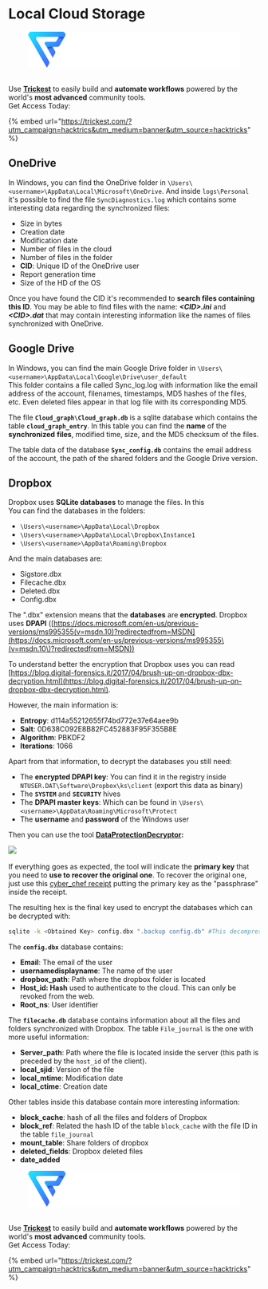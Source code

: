# Local Cloud Storage


<figure><img src="../../../.gitbook/assets/image (3) (1) (1) (1) (1) (1) (1).png" alt=""><figcaption></figcaption></figure>

\
Use [**Trickest**](https://trickest.com/?utm\_campaign=hacktrics\&utm\_medium=banner\&utm\_source=hacktricks) to easily build and **automate workflows** powered by the world's **most advanced** community tools.\
Get Access Today:

{% embed url="https://trickest.com/?utm_campaign=hacktrics&utm_medium=banner&utm_source=hacktricks" %}

## OneDrive

In Windows, you can find the OneDrive folder in `\Users\<username>\AppData\Local\Microsoft\OneDrive`. And inside `logs\Personal` it's possible to find the file `SyncDiagnostics.log` which contains some interesting data regarding the synchronized files:

* Size in bytes
* Creation date
* Modification date
* Number of files in the cloud
* Number of files in the folder
* **CID**: Unique ID of the OneDrive user
* Report generation time
* Size of the HD of the OS

Once you have found the CID it's recommended to **search files containing this ID**. You may be able to find files with the name: _**\<CID>.ini**_ and _**\<CID>.dat**_ that may contain interesting information like the names of files synchronized with OneDrive.

## Google Drive

In Windows, you can find the main Google Drive folder in `\Users\<username>\AppData\Local\Google\Drive\user_default`\
This folder contains a file called Sync\_log.log with information like the email address of the account, filenames, timestamps, MD5 hashes of the files, etc. Even deleted files appear in that log file with its corresponding MD5.

The file **`Cloud_graph\Cloud_graph.db`** is a sqlite database which contains the table **`cloud_graph_entry`**. In this table you can find the **name** of the **synchronized** **files**, modified time, size, and the MD5 checksum of the files.

The table data of the database **`Sync_config.db`** contains the email address of the account, the path of the shared folders and the Google Drive version.

## Dropbox

Dropbox uses **SQLite databases** to manage the files. In this\
You can find the databases in the folders:

* `\Users\<username>\AppData\Local\Dropbox`
* `\Users\<username>\AppData\Local\Dropbox\Instance1`
* `\Users\<username>\AppData\Roaming\Dropbox`

And the main databases are:

* Sigstore.dbx
* Filecache.dbx
* Deleted.dbx
* Config.dbx

The ".dbx" extension means that the **databases** are **encrypted**. Dropbox uses **DPAPI** ([https://docs.microsoft.com/en-us/previous-versions/ms995355(v=msdn.10)?redirectedfrom=MSDN](https://docs.microsoft.com/en-us/previous-versions/ms995355\(v=msdn.10\)?redirectedfrom=MSDN))

To understand better the encryption that Dropbox uses you can read [https://blog.digital-forensics.it/2017/04/brush-up-on-dropbox-dbx-decryption.html](https://blog.digital-forensics.it/2017/04/brush-up-on-dropbox-dbx-decryption.html).

However, the main information is:

* **Entropy**: d114a55212655f74bd772e37e64aee9b
* **Salt**: 0D638C092E8B82FC452883F95F355B8E
* **Algorithm**: PBKDF2
* **Iterations**: 1066

Apart from that information, to decrypt the databases you still need:

* The **encrypted DPAPI key**: You can find it in the registry inside `NTUSER.DAT\Software\Dropbox\ks\client` (export this data as binary)
* The **`SYSTEM`** and **`SECURITY`** hives
* The **DPAPI master keys**: Which can be found in `\Users\<username>\AppData\Roaming\Microsoft\Protect`
* The **username** and **password** of the Windows user

Then you can use the tool [**DataProtectionDecryptor**](https://nirsoft.net/utils/dpapi\_data\_decryptor.html)**:**

![](<../../../.gitbook/assets/image (448).png>)

If everything goes as expected, the tool will indicate the **primary key** that you need to **use to recover the original one**. To recover the original one, just use this [cyber\_chef receipt](https://gchq.github.io/CyberChef/#recipe=Derive\_PBKDF2\_key\(%7B'option':'Hex','string':'98FD6A76ECB87DE8DAB4623123402167'%7D,128,1066,'SHA1',%7B'option':'Hex','string':'0D638C092E8B82FC452883F95F355B8E'%7D\)) putting the primary key as the "passphrase" inside the receipt.

The resulting hex is the final key used to encrypt the databases which can be decrypted with:

```bash
sqlite -k <Obtained Key> config.dbx ".backup config.db" #This decompress the config.dbx and creates a clear text backup in config.db
```

The **`config.dbx`** database contains:

* **Email**: The email of the user
* **usernamedisplayname**: The name of the user
* **dropbox\_path**: Path where the dropbox folder is located
* **Host\_id: Hash** used to authenticate to the cloud. This can only be revoked from the web.
* **Root\_ns**: User identifier

The **`filecache.db`** database contains information about all the files and folders synchronized with Dropbox. The table `File_journal` is the one with more useful information:

* **Server\_path**: Path where the file is located inside the server (this path is preceded by the `host_id` of the client).
* **local\_sjid**: Version of the file
* **local\_mtime**: Modification date
* **local\_ctime**: Creation date

Other tables inside this database contain more interesting information:

* **block\_cache**: hash of all the files and folders of Dropbox
* **block\_ref**: Related the hash ID of the table `block_cache` with the file ID in the table `file_journal`
* **mount\_table**: Share folders of dropbox
* **deleted\_fields**: Dropbox deleted files
* **date\_added**

<figure><img src="../../../.gitbook/assets/image (3) (1) (1) (1) (1) (1) (1).png" alt=""><figcaption></figcaption></figure>

\
Use [**Trickest**](https://trickest.com/?utm\_campaign=hacktrics\&utm\_medium=banner\&utm\_source=hacktricks) to easily build and **automate workflows** powered by the world's **most advanced** community tools.\
Get Access Today:

{% embed url="https://trickest.com/?utm_campaign=hacktrics&utm_medium=banner&utm_source=hacktricks" %}

